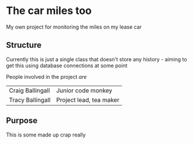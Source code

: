 # The car miles too
My own project for monitoring the miles on my lease car

## Structure 
Currently this is just a single class that doesn't store any history - aiming to get 
this using database connections at some point 

People involved in the project *are*

<table>
    <tr>
        <td> Craig Ballingall </td> <td> Junior code monkey </td>
    </tr><tr>
        <td> Tracy Ballingall </td> <td> Project lead, tea maker </td>
    </tr>
</table> 

##  Purpose
This is some made up crap really